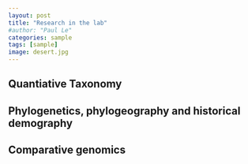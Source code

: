 ```yaml
---
layout: post
title: "Research in the lab"
#author: "Paul Le"
categories: sample
tags: [sample]
image: desert.jpg
---
```


## Quantiative Taxonomy

## Phylogenetics, phylogeography and historical demography

## Comparative genomics
